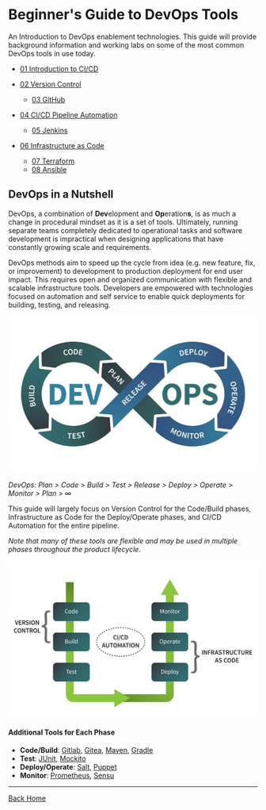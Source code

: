 # Beginner's Guide to DevOps Tools
An Introduction to DevOps enablement technologies. This guide will provide background information and working labs on some of the most common DevOps tools in use today. 

* [01 Introduction to CI/CD](./01-introduction-to-ci-cd.md)

* [02 Version Control](./02-version-control.md)
  - [03 GitHub](./03-github.md)
* [04 CI/CD Pipeline Automation](./04-ci-cd-automation.md)
  - [05 Jenkins](./05-jenkins.md)
* [06 Infrastructure as Code](./06-infrastructure-as-code.md)
  - [07 Terraform](./07-terraform.md)
  - [08 Ansible](./08-ansible.md)

## DevOps in a Nutshell
DevOps, a combination of **Dev**elopment and **Op**eration**s**, is as much a change in procedural mindset as it is a set of tools. Ultimately, running separate teams completely dedicated to operational tasks and software development is impractical when designing applications that have constantly growing scale and requirements. 

DevOps methods aim to speed up the cycle from idea (e.g. new feature, fix, or improvement) to development to production deployment for end user impact. This requires open and organized communication with flexible and scalable infrastructure tools. Developers are empowered with technologies focused on automation and self service to enable quick deployments for building, testing, and releasing.

![Image](./assets/images/0-1.jpg)

*DevOps: Plan > Code > Build > Test > Release > Deploy > Operate > Monitor > Plan > ∞*

This guide will largely focus on Version Control for the Code/Build phases, Infrastructure as Code for the Deploy/Operate phases, and CI/CD Automation for the entire pipeline. 

*Note that many of these tools are flexible and may be used in multiple phases throughout the product lifecycle.*

![Image](./assets/images/0-2.jpg)

#### Additional Tools for Each Phase

- **Code/Build**: [Gitlab](https://about.gitlab.com/), [Gitea](https://gitea.io/en-us/), [Maven](https://maven.apache.org/), [Gradle](https://gradle.org/)
- **Test**: [JUnit](https://junit.org/junit5/), [Mockito](https://site.mockito.org/)
- **Deploy/Operate**:  [Salt](https://saltproject.io/), [Puppet](https://puppet.com/)
- **Monitor**:  [Prometheus](https://prometheus.io/), [Sensu](https://sensu.io/)

---
[Back Home](./README.md)
